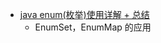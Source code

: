  - [java enum(枚举)使用详解 + 总结](http://www.cnblogs.com/hyl8218/p/5088287.html)
    - EnumSet，EnumMap 的应用